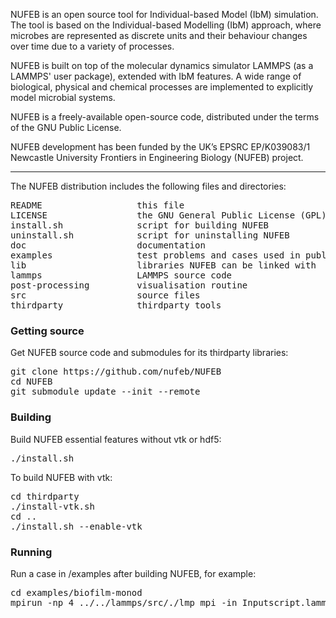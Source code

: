 
NUFEB is an open source tool for Individual-based Model (IbM) simulation. 
The tool is based on the Individual-based Modelling (IbM) approach, 
where microbes are represented as discrete units and their
behaviour changes over time due to a variety of processes. 

NUFEB is built on top of the molecular dynamics simulator
LAMMPS (as a LAMMPS' user package), extended with IbM features. 
A wide range of biological, physical and
chemical processes are implemented to explicitly model microbial systems. 

NUFEB is a freely-available open-source code, distributed under the terms
of the GNU Public License.

NUFEB development has been funded by the UK’s EPSRC EP/K039083/1 
Newcastle University Frontiers in Engineering Biology (NUFEB) project.

---------------------------------------------------------------------------

The NUFEB distribution includes the following files and directories:
<pre>
README                  this file 
LICENSE                 the GNU General Public License (GPL)
install.sh              script for building NUFEB 
uninstall.sh            script for uninstalling NUFEB 
doc                     documentation 
examples                test problems and cases used in publications 
lib                     libraries NUFEB can be linked with 
lammps                  LAMMPS source code
post-processing         visualisation routine 
src                     source files 
thirdparty              thirdparty tools
</pre>

### Getting source
Get NUFEB source code and submodules for its thirdparty libraries:
<pre>
git clone https://github.com/nufeb/NUFEB
cd NUFEB
git submodule update --init --remote
</pre>

### Building
Build NUFEB essential features without vtk or hdf5:
<pre>
./install.sh
</pre>
To build NUFEB with vtk:
<pre>
cd thirdparty
./install-vtk.sh
cd ..
./install.sh --enable-vtk
</pre>

### Running
Run a case in /examples after building NUFEB, for example:
<pre>
cd examples/biofilm-monod
mpirun -np 4 ../../lammps/src/./lmp_mpi -in Inputscript.lammps
</pre>



